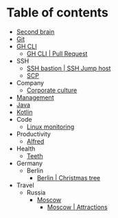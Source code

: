 # Table of contents
* [Second brain](second-brain.md)
* [Git]((git/readme.md))
* [GH CLI](gh-cli/readme.md)
  * [GH CLI | Pull Request](gh-cli/gh-cli-pr.md)
* SSH
  * [SSH bastion | SSH Jump host](ssh/ssh-jump-host.md)
  * [SCP](ssh/scp.md)
* Company
  * [Corporate culture](company/corporate-culture/readme.md)
* [Management](management/readme.md)
* [Java](java.md)
* [Kotlin](kotlin.md)
* Code
  * [Linux monitoring](code/linux-monitoring.md)
* Productivity
  * [Alfred](productivity/alfred/readme.md)
* Health
  * [Teeth](health/teeth.md)
* Germany
  * Berlin
    * [Berlin | Christmas tree](germany/berlin/christmas-tree.md)
* Travel
  * Russia
    * [Moscow](travel/russia/moscow/readme.md)
      * [Moscow | Attractions](travel/russia/moscow/attraction/readme.md)
